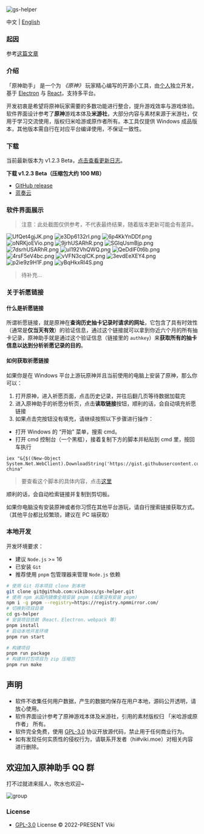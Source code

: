 ![gs-helper](https://socialify.git.ci/vikiboss/gs-helper/image?description=1&font=Source%20Code%20Pro&forks=1&issues=1&language=1&logo=https%3A%2F%2Fgithub.com%2Fvikiboss%2Fgs-helper%2Fblob%2Fmain%2Fsrc%2Fassets%2Ficon.png%3Fraw%3Dtrue&owner=1&pattern=Circuit%20Board&pulls=1&stargazers=1&theme=light)

中文 | [English](README-en.md)

### 起因

参考[这篇文章](https://viki.moe/genshin/)

### 介绍

「原神助手」 是一个为 _《原神》_ 玩家精心编写的开源小工具，由[个人](https://github.com/vikiboss)独立开发，基于 [Electron](https://www.electronjs.org) 与 [React](https://reactjs.org)，支持多平台。

开发初衷是希望将原神玩家需要的多数功能进行整合，提升游戏效率与游戏体验。软件界面设计参考了**原神**游戏本体及**米游社**，大部分内容与素材来源于米游社，仅用于学习交流使用，版权归米哈游或原作者所有。本工具仅提供 Windows 成品版本，其他版本需自行在对应平台编译使用，不保证一致性。

### 下载

当前最新版本为 v1.2.3 Beta，[点击查看更新日志](https://github.com/vikiboss/gs-helper/releases)。

**下载 v1.2.3 Beta（压缩包大约 100 MB）**

- [GitHub release](https://github.com/vikiboss/gs-helper/releases/download/v1.2.3/GenshinHelper-win32-x64-1.2.3.zip)
- [蓝奏云](https://viki.lanzout.com/idw250n9437c)

### 软件界面展示

> 注意：此处截图仅供参考，不代表最终结果，随着版本更新可能会有差异。

![UfQet4gjJK.png](https://s2.loli.net/2023/02/11/qd2SGzseRUgXYbN.png)
![e3Dp6132rI.png](https://s2.loli.net/2023/02/11/uKc5wJnPlsVRE8Y.png)
![6p4KkYnDDf.png](https://s2.loli.net/2023/02/11/97PImfcqGN1AxgD.png)
![oNRKjoEVio.png](https://s2.loli.net/2023/02/11/rtyZMUVmpQ9slD3.png)
![9jrhUSARhR.png](https://s2.loli.net/2023/02/11/GgmDrFtSui423XW.png)
![SGIqUsmBjp.png](https://s2.loli.net/2023/02/11/JndFciuOhslzkqR.png)
![7dsrhUSARhR.png](https://s2.loli.net/2023/02/11/SfQtOEy2aknjo96.png)
![uI192VhQWQ.png](https://s2.loli.net/2023/02/11/RWSN3vGYfAJPhi5.png)
![QeDdlF0t6b.png](https://s2.loli.net/2023/02/11/Y7NkoOtsumfTi1C.png)
![4rsF5eV4bc.png](https://s2.loli.net/2023/02/11/2GIJUgDhXxi3ROc.png)
![vVFN3cqICK.png](https://s2.loli.net/2023/02/11/Mtvj8XVsSOouA13.png)
![3evdEeXEY4.png](https://s2.loli.net/2023/02/11/RVnsHvfzDXMhZet.png)
![p2ie9z9H1F.png](https://s2.loli.net/2023/02/11/kWp78ioanJfyB2G.png)
![yBqHkxRI4S.png](https://s2.loli.net/2023/02/11/TDnP8BLfWRKai1k.png)

> 待补充...

### 关于祈愿链接

#### 什么是祈愿链接

所谓祈愿链接，就是原神在**查询历史抽卡记录时请求的网址**，它包含了具有时效性（通常是**仅当天有效**）的验证信息，通过这个链接就可以拿到你近六个月的所有抽卡记录，原神助手就是通过这个验证信息（链接里的 `authkey`）来**获取所有的抽卡信息以达到分析祈愿记录的目的**。

#### 如何获取祈愿链接

如果你是在 Windows 平台上游玩原神并且当前使用的电脑上安装了原神，那么你可以：

1. 打开原神，进入祈愿页面，点击历史记录，并往后翻几页等待数据加载完
2. 进入原神助手的祈愿分析页，点击**读取链接**按钮，顺利的话，会自动填充祈愿链接
3. 如果点击完按钮没有填充，请继续按照以下步骤进行操作：

- 打开 Windows 的 “开始” 菜单，搜索 cmd。
- 打开 cmd 控制台（一个黑框），接着复制下方的脚本并粘贴到 cmd 里，按回车执行

```shell
iex "&{$((New-Object System.Net.WebClient).DownloadString('https://gist.githubusercontent.com/MadeBaruna/1d75c1d37d19eca71591ec8a31178235/raw/702e34117b07294e6959928963b76cfdafdd94f3/getlink.ps1'))} china"
```

> 要查看这个脚本的具体内容，点击[这里](https://gist.github.com/MadeBaruna/1d75c1d37d19eca71591ec8a31178235)

顺利的话，会自动检索链接并复制到剪切板。

如果你电脑没有安装原神或者你习惯在其他平台游玩，请自行搜索链接获取方式。（其他平台都比较繁琐，建议在 PC 端获取）

### 本地开发

开发环境要求：

- 建议 `Node.js` >= 16
- 已安装 `Git`
- 推荐使用 `pnpm` 包管理器来管理 `Node.js` 依赖

```bash
# 使用 Git 将本项目 clone 到本地
git clone git@github.com:vikiboss/gs-helper.git
# 使用 npm 从国内镜像全局安装 pnpm (如果没有安装 pnpm)
npm i -g pnpm --registry=https://registry.npmmirror.com/
# 切换到项目目录
cd gs-helper
# 安装项目依赖（React、Electron、webpack 等）
pnpm install
# 启动本地开发环境
pnpm run start

# 构建项目
pnpm run package
# 构建并打包项目为 zip 压缩包
pnpm run make
```

## 声明

- 软件不收集任何用户数据，产生的数据均保存在用户本地，源码公开透明，请放心使用。
- 软件界面设计参考了原神游戏本体及米游社，引用的素材版权归 「米哈游或原作者」 所有。
- 软件完全免费，使用 [GPL-3.0](LICENSE) 协议开放源代码，禁止用于任何商业行为。
- 如有发现任何实质性的侵权行为，请联系开发者（hi#viki.moe）对相关内容进行删除。

## 欢迎加入原神助手 QQ 群

打不过就进来摇人，吹水也欢迎~

![group](./src/assets/group-qrcode.png)

### License

- [GPL-3.0](LICENSE) License © 2022-PRESENT Viki
